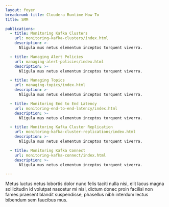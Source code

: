 ```yaml
---
layout: foyer
breadcrumb-title: Cloudera Runtime How To
title: SMM

publications:
  - title: Monitoring Kafka Clusters
    url: monitoring-kafka-clusters/index.html
    description: >-
      Nligula mus netus elementum inceptos torquent viverra.

  - title: Managing Alert Policies
    url: managing-alert-policies/index.html
    description: >-
      Nligula mus netus elementum inceptos torquent viverra.

  - title: Managing Topics
    url: managing-topics/index.html
    description: >-
      Nligula mus netus elementum inceptos torquent viverra.

  - title: Monitoring End to End Latency
    url: monitoring-end-to-end-latency/index.html
    description: >-
      Nligula mus netus elementum inceptos torquent viverra.

  - title: Monitoring Kafka Cluster Replication
    url: monitoring-kafka-cluster-replications/index.html
    description: >-
      Nligula mus netus elementum inceptos torquent viverra.

  - title: Monitoring Kafka Connect
    url: monitoring-kafka-connect/index.html
    description: >-
      Nligula mus netus elementum inceptos torquent viverra.

---
```


Metus luctus netus lobortis dolor nunc felis taciti nulla nisi, elit
lacus magna sollicitudin id volutpat nascetur mi nisl, dictum donec
proin facilisi non fames praesent blandit suspendisse, phasellus nibh
interdum lectus bibendum sem faucibus mus.
